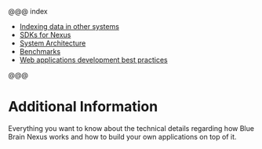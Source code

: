 @@@ index

* [Indexing data in other systems](projections.md)
* [SDKs for Nexus](sdk.md)
* [System Architecture](architecture/index.md)
* [Benchmarks](benchmarks/index.md)
* [Web applications development best practices](web-applications-standards.md)

@@@

# Additional Information

Everything you want to know about the technical details regarding how Blue Brain Nexus works
and how to build your own applications on top of it.
